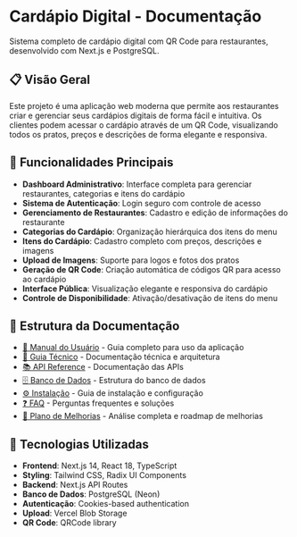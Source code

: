 
# Cardápio Digital - Documentação

Sistema completo de cardápio digital com QR Code para restaurantes, desenvolvido com Next.js e PostgreSQL.

## 📋 Visão Geral

Este projeto é uma aplicação web moderna que permite aos restaurantes criar e gerenciar seus cardápios digitais de forma fácil e intuitiva. Os clientes podem acessar o cardápio através de um QR Code, visualizando todos os pratos, preços e descrições de forma elegante e responsiva.

## 🎯 Funcionalidades Principais

- **Dashboard Administrativo**: Interface completa para gerenciar restaurantes, categorias e itens do cardápio
- **Sistema de Autenticação**: Login seguro com controle de acesso
- **Gerenciamento de Restaurantes**: Cadastro e edição de informações do restaurante
- **Categorias do Cardápio**: Organização hierárquica dos itens do menu
- **Itens do Cardápio**: Cadastro completo com preços, descrições e imagens
- **Upload de Imagens**: Suporte para logos e fotos dos pratos
- **Geração de QR Code**: Criação automática de códigos QR para acesso ao cardápio
- **Interface Pública**: Visualização elegante e responsiva do cardápio
- **Controle de Disponibilidade**: Ativação/desativação de itens do menu

## 📁 Estrutura da Documentação

- [📖 Manual do Usuário](user-guide.md) - Guia completo para uso da aplicação
- [🔧 Guia Técnico](technical-guide.md) - Documentação técnica e arquitetura
- [📚 API Reference](api-reference.md) - Documentação das APIs
- [🗄️ Banco de Dados](database-schema.md) - Estrutura do banco de dados
- [⚙️ Instalação](installation.md) - Guia de instalação e configuração
- [❓ FAQ](faq.md) - Perguntas frequentes e soluções
- [🚀 Plano de Melhorias](improvement-plan.md) - Análise completa e roadmap de melhorias

## 🚀 Tecnologias Utilizadas

- **Frontend**: Next.js 14, React 18, TypeScript
- **Styling**: Tailwind CSS, Radix UI Components
- **Backend**: Next.js API Routes
- **Banco de Dados**: PostgreSQL (Neon)
- **Autenticação**: Cookies-based authentication
- **Upload**: Vercel Blob Storage
- **QR Code**: QRCode library